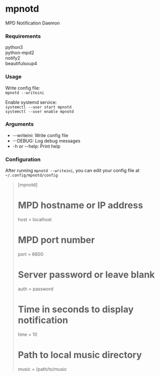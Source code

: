 # mpnotd
MPD Notification Daemon  
  
### Requirements
python3  
python-mpd2  
notify2  
beautifulsoup4   
  
### Usage
Write config file:  
  `mpnotd --writeini`  
  
Enable systemd service:  
  `systemctl --user start mpnotd`  
  `systemctl --user enable mpnotd`  
  
### Arguments
*  --writeini:      Write config file  
*  --DEBUG:         Log debug messages  
*  -h or --help:    Print help  
  
### Configuration
After running `mpnotd --writeini`, you can edit your config
file at `~/.config/mpnotd/config`
  
> [mpnotd]  
> # MPD hostname or IP address  
> host = localhost  
> # MPD port number  
> port = 6600  
> # Server password or leave blank  
> auth = password  
> # Time in seconds to display notification  
> time = 10                  
> # Path to local music directory  
> music = /path/to/music   
  
